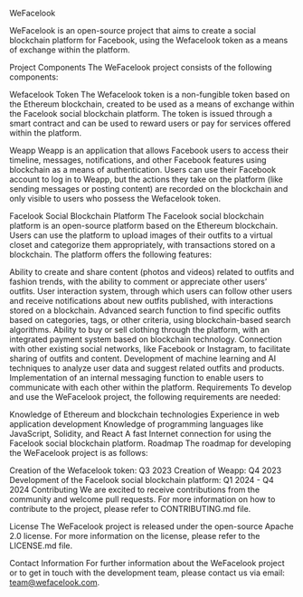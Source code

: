 WeFacelook

WeFacelook is an open-source project that aims to create a social blockchain platform for Facebook, using the Wefacelook token as a means of exchange within the platform.

Project Components
The WeFacelook project consists of the following components:

Wefacelook Token
The Wefacelook token is a non-fungible token based on the Ethereum blockchain, created to be used as a means of exchange within the Facelook social blockchain platform. The token is issued through a smart contract and can be used to reward users or pay for services offered within the platform.

Weapp
Weapp is an application that allows Facebook users to access their timeline, messages, notifications, and other Facebook features using blockchain as a means of authentication. Users can use their Facebook account to log in to Weapp, but the actions they take on the platform (like sending messages or posting content) are recorded on the blockchain and only visible to users who possess the Wefacelook token.

Facelook Social Blockchain Platform
The Facelook social blockchain platform is an open-source platform based on the Ethereum blockchain. Users can use the platform to upload images of their outfits to a virtual closet and categorize them appropriately, with transactions stored on a blockchain. The platform offers the following features:

Ability to create and share content (photos and videos) related to outfits and fashion trends, with the ability to comment or appreciate other users’ outfits.
User interaction system, through which users can follow other users and receive notifications about new outfits published, with interactions stored on a blockchain.
Advanced search function to find specific outfits based on categories, tags, or other criteria, using blockchain-based search algorithms.
Ability to buy or sell clothing through the platform, with an integrated payment system based on blockchain technology.
Connection with other existing social networks, like Facebook or Instagram, to facilitate sharing of outfits and content.
Development of machine learning and AI techniques to analyze user data and suggest related outfits and products.
Implementation of an internal messaging function to enable users to communicate with each other within the platform.
Requirements
To develop and use the WeFacelook project, the following requirements are needed:

Knowledge of Ethereum and blockchain technologies
Experience in web application development
Knowledge of programming languages like JavaScript, Solidity, and React
A fast Internet connection for using the Facelook social blockchain platform.
Roadmap
The roadmap for developing the WeFacelook project is as follows:

Creation of the Wefacelook token: Q3 2023
Creation of Weapp: Q4 2023
Development of the Facelook social blockchain platform: Q1 2024 - Q4 2024
Contributing
We are excited to receive contributions from the community and welcome pull requests. For more information on how to contribute to the project, please refer to CONTRIBUTING.md file.

License
The WeFacelook project is released under the open-source Apache 2.0 license. For more information on the license, please refer to the LICENSE.md file.

Contact Information
For further information about the WeFacelook project or to get in touch with the development team, please contact us via email: team@wefacelook.com.
